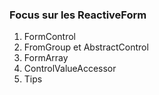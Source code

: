 ### Focus sur les ReactiveForm

1. FormControl
2. FromGroup et AbstractControl
3. FormArray
4. ControlValueAccessor
5. Tips
